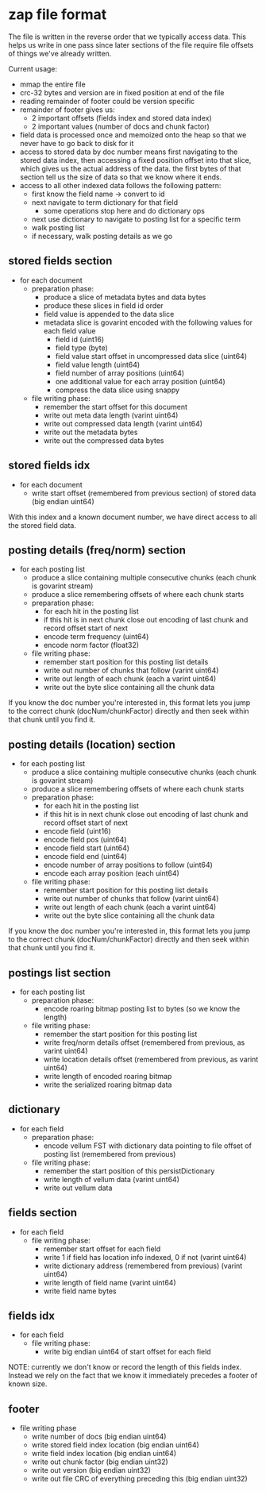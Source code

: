 # zap file format

The file is written in the reverse order that we typically access data.  This helps us write in one pass since later sections of the file require file offsets of things we've already written.

Current usage:

- mmap the entire file
- crc-32 bytes and version are in fixed position at end of the file
- reading remainder of footer could be version specific
- remainder of footer gives us:
  - 2 important offsets (fields index and stored data index)
  - 2 important values (number of docs and chunk factor)
- field data is processed once and memoized onto the heap so that we never have to go back to disk for it
- access to stored data by doc number means first navigating to the stored data index, then accessing a fixed position offset into that slice, which gives us the actual address of the data.  the first bytes of that section tell us the size of data so that we know where it ends.
- access to all other indexed data follows the following pattern:
  - first know the field name -> convert to id
  - next navigate to term dictionary for that field
    - some operations stop here and do dictionary ops
  - next use dictionary to navigate to posting list for a specific term
  - walk posting list
  - if necessary, walk posting details as we go

## stored fields section

- for each document
  - preparation phase:
    - produce a slice of metadata bytes and data bytes
    - produce these slices in field id order
    - field value is appended to the data slice
    - metadata slice is govarint encoded with the following values for each field value
      - field id (uint16)
      - field type (byte)
      - field value start offset in uncompressed data slice (uint64)
      - field value length (uint64)
      - field number of array positions (uint64)
      - one additional value for each array position (uint64)
      - compress the data slice using snappy
  - file writing phase:
    - remember the start offset for this document
    - write out meta data length (varint uint64)
    - write out compressed data length (varint uint64)
    - write out the metadata bytes
    - write out the compressed data bytes

## stored fields idx

- for each document
  - write start offset (remembered from previous section) of stored data (big endian uint64)

With this index and a known document number, we have direct access to all the stored field data.

## posting details (freq/norm) section

- for each posting list
  - produce a slice containing multiple consecutive chunks (each chunk is govarint stream)
  - produce a slice remembering offsets of where each chunk starts
  - preparation phase:
    - for each hit in the posting list
    - if this hit is in next chunk close out encoding of last chunk and record offset start of next
    - encode term frequency (uint64)
    - encode norm factor (float32)
  - file writing phase:
    - remember start position for this posting list details
    - write out number of chunks that follow (varint uint64)
    - write out length of each chunk (each a varint uint64)
    - write out the byte slice containing all the chunk data

If you know the doc number you're interested in, this format lets you jump to the correct chunk (docNum/chunkFactor) directly and then seek within that chunk until you find it.

## posting details (location) section

- for each posting list
  - produce a slice containing multiple consecutive chunks (each chunk is govarint stream)
  - produce a slice remembering offsets of where each chunk starts
  - preparation phase:
    - for each hit in the posting list
    - if this hit is in next chunk close out encoding of last chunk and record offset start of next
    - encode field (uint16)
    - encode field pos (uint64)
    - encode field start (uint64)
    - encode field end (uint64)
    - encode number of array positions to follow (uint64)
    - encode each array position (each uint64)
  - file writing phase:
    - remember start position for this posting list details
    - write out number of chunks that follow (varint uint64)
    - write out length of each chunk (each a varint uint64)
    - write out the byte slice containing all the chunk data

If you know the doc number you're interested in, this format lets you jump to the correct chunk (docNum/chunkFactor) directly and then seek within that chunk until you find it.

## postings list section

- for each posting list
  - preparation phase:
    - encode roaring bitmap posting list to bytes (so we know the length)
  - file writing phase:
    - remember the start position for this posting list
    - write freq/norm details offset (remembered from previous, as varint uint64)
    - write location details offset (remembered from previous, as varint uint64)
    - write length of encoded roaring bitmap
    - write the serialized roaring bitmap data

## dictionary

- for each field
  - preparation phase:
    - encode vellum FST with dictionary data pointing to file offset of posting list (remembered from previous)
  - file writing phase:
    - remember the start position of this persistDictionary
    - write length of vellum data (varint uint64)
    - write out vellum data

## fields section

- for each field
  - file writing phase:
    - remember start offset for each field
    - write 1 if field has location info indexed, 0 if not (varint uint64)
    - write dictionary address (remembered from previous) (varint uint64)
    - write length of field name (varint uint64)
    - write field name bytes

## fields idx

- for each field
  - file writing phase:
    - write big endian uint64 of start offset for each field

NOTE: currently we don't know or record the length of this fields index.  Instead we rely on the fact that we know it immediately precedes a footer of known size.

## footer

- file writing phase
  - write number of docs (big endian uint64)
  - write stored field index location (big endian uint64)
  - write field index location (big endian uint64)
  - write out chunk factor (big endian uint32)
  - write out version (big endian uint32)
  - write out file CRC of everything preceding this (big endian uint32)
